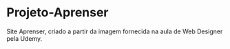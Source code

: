 # Projeto-Aprenser
 Site Aprenser, criado a partir da imagem fornecida na aula de Web Designer pela Udemy.
